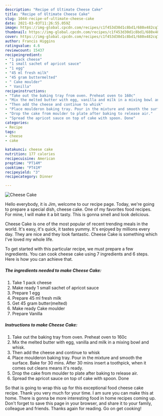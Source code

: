 ```yaml
---
description: "Recipe of Ultimate Cheese Cake"
title: "Recipe of Ultimate Cheese Cake"
slug: 1044-recipe-of-ultimate-cheese-cake
date: 2021-03-03T11:26:55.059Z
image: https://img-global.cpcdn.com/recipes/c1f453d30d1c8bd1/680x482cq70/cheese-cake-recipe-main-photo.jpg
thumbnail: https://img-global.cpcdn.com/recipes/c1f453d30d1c8bd1/680x482cq70/cheese-cake-recipe-main-photo.jpg
cover: https://img-global.cpcdn.com/recipes/c1f453d30d1c8bd1/680x482cq70/cheese-cake-recipe-main-photo.jpg
author: Francis Higgins
ratingvalue: 4.6
reviewcount: 15437
recipeingredient:
- "1 pack cheese"
- "1 small sachet of apricot sauce"
- "1 egg"
- "45 ml fresh milk"
- "45 gram buttermelted"
- " Cake moulder"
- " Vanilla"
recipeinstructions:
- "Take out the baking tray from oven. Preheat oven to 160c"
- "Mix the melted butter with egg, vanilla and milk in a mixing bowl and whisk."
- "Then add the cheese and continue to whisk"
- "Place moulderon baking tray. Pour in the mixture and smooth the surface. Bake for 30 mins. After 30 mins insert a toothpick, when it comes out cleans means it&#39;s ready."
- "Drop the cake from moulder to plate after baking to release air."
- "Spread the apricot sauce on top of cake with spoon. Done"
categories:
- Recipe
tags:
- cheese
- cake

katakunci: cheese cake 
nutrition: 177 calories
recipecuisine: American
preptime: "PT14M"
cooktime: "PT41M"
recipeyield: "3"
recipecategory: Dinner

---
```



![Cheese Cake](https://img-global.cpcdn.com/recipes/c1f453d30d1c8bd1/680x482cq70/cheese-cake-recipe-main-photo.jpg)

Hello everybody, it is Jim, welcome to our recipe page. Today, we're going to prepare a special dish, cheese cake. One of my favorites food recipes. For mine, I will make it a bit tasty. This is gonna smell and look delicious.

Cheese Cake is one of the most popular of recent trending meals in the world. It's easy, it's quick, it tastes yummy. It's enjoyed by millions every day. They are nice and they look fantastic. Cheese Cake is something which I've loved my whole life.




To get started with this particular recipe, we must prepare a few ingredients. You can cook cheese cake using 7 ingredients and 6 steps. Here is how you can achieve that.

<!--inarticleads1-->

##### The ingredients needed to make Cheese Cake:

1. Take 1 pack cheese
1. Make ready 1 small sachet of apricot sauce
1. Prepare 1 egg
1. Prepare 45 ml fresh milk
1. Get 45 gram butter(melted)
1. Make ready  Cake moulder
1. Prepare  Vanilla




<!--inarticleads2-->

##### Instructions to make Cheese Cake:

1. Take out the baking tray from oven. Preheat oven to 160c
1. Mix the melted butter with egg, vanilla and milk in a mixing bowl and whisk.
1. Then add the cheese and continue to whisk
1. Place moulderon baking tray. Pour in the mixture and smooth the surface. Bake for 30 mins. After 30 mins insert a toothpick, when it comes out cleans means it&#39;s ready.
1. Drop the cake from moulder to plate after baking to release air.
1. Spread the apricot sauce on top of cake with spoon. Done




So that is going to wrap this up for this exceptional food cheese cake recipe. Thank you very much for your time. I am sure you can make this at home. There is gonna be more interesting food in home recipes coming up. Don't forget to save this page in your browser, and share it to your family, colleague and friends. Thanks again for reading. Go on get cooking!
